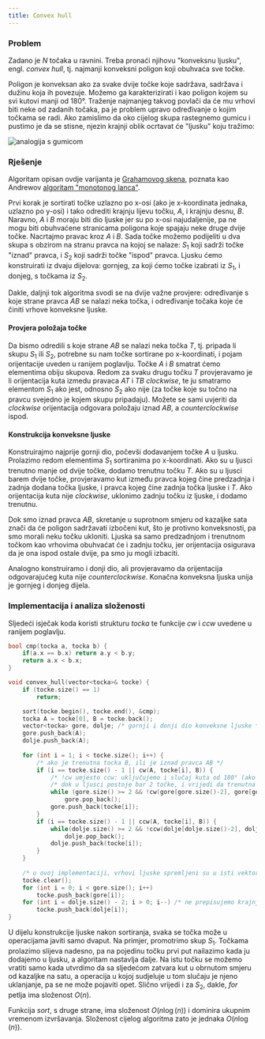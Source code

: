 ```yaml
---
title: Convex hull
---
```


### Problem

Zadano je $N$ točaka u ravnini. Treba pronaći njihovu "konveksnu ljusku", engl. _convex hull_, tj. najmanji konveksni poligon koji obuhvaća sve točke.

Poligon je konveksan ako za svake dvije točke koje sadržava, sadržava i dužinu koja ih povezuje. Možemo ga karakterizirati i kao poligon kojem su svi kutovi manji od 180°. Traženje najmanjeg takvog povlači da  će mu vrhovi biti neke od zadanih točaka, pa je problem upravo određivanje o kojim točkama se radi. Ako zamislimo da oko cijelog skupa rastegnemo gumicu i pustimo je da se stisne, njezin krajnji oblik ocrtavat  će "ljusku" koju tražimo:

![analogija s gumicom](https://upload.wikimedia.org/wikipedia/commons/thumb/d/de/ConvexHull.svg/330px-ConvexHull.svg.png)

### Rješenje

Algoritam opisan ovdje varijanta je <a href="https://en.wikipedia.org/wiki/Graham_scan">Grahamovog skena</a>, poznata kao Andrewov <a href="https://en.wikibooks.org/wiki/Algorithm_Implementation/Geometry/Convex_hull/Monotone_chain">algoritam "monotonog lanca"</a>.

Prvi korak je sortirati točke uzlazno po x-osi (ako je x-koordinata jednaka, uzlazno po y-osi) i tako odrediti krajnju lijevu točku, $A$, i krajnju desnu, $B$. Naravno, $A$ i $B$ moraju biti dio ljuske jer su po x-osi najudaljenije, pa ne mogu biti obuhvaćene stranicama poligona koje spajaju neke druge dvije točke. Nacrtajmo pravac kroz $A$ i $B$. Sada točke možemo podijeliti u dva skupa s obzirom na stranu pravca na kojoj se nalaze: $S_1$ koji sadrži točke "iznad" pravca, i $S_2$ koji sadrži točke "ispod" pravca. Ljusku ćemo konstruirati iz dvaju dijelova: gornjeg, za koji ćemo točke izabrati iz $S_1$, i donjeg, s točkama iz $S_2$.

Dakle, daljnji tok algoritma svodi se na dvije važne provjere: određivanje s koje strane pravca $AB$ se nalazi neka točka, i određivanje točaka koje će činiti vrhove konveksne ljuske.

#### Provjera položaja točke

Da bismo odredili s koje strane $AB$ se nalazi neka točka $T$, tj. pripada li skupu $S_1$ ili $S_2$, potrebne su nam točke sortirane po x-koordinati, i pojam orijentacije uveden u ranijem poglavlju. Točke $A$ i $B$ smatrat ćemo elementima obiju skupova. Redom za svaku drugu točku $T$ provjeravamo je li orijentacija kuta izmedu pravaca $AT$ i $TB$ _clockwise_, te ju smatramo elementom $S_1$ ako jest, odnosno $S_2$ ako nije (za točke koje su točno na pravcu svejedno je kojem skupu pripadaju). Možete se sami uvjeriti da _clockwise_ orijentacija odgovara položaju iznad $AB$, a _counterclockwise_ ispod.

#### Konstrukcija konveksne ljuske

Konstruirajmo najprije gornji dio, počevši dodavanjem točke $A$ u ljusku. Prolazimo redom elementima $S_1$ sortiranima po x-koordinati. Ako su u ljusci trenutno manje od dvije točke, dodamo trenutnu točku $T$. Ako su u ljusci barem dvije točke, provjeravamo kut između pravca kojeg čine predzadnja i zadnja dodana točka ljuske, i pravca kojeg čine zadnja točka ljuske i $T$. Ako orijentacija kuta nije _clockwise_, uklonimo zadnju točku iz ljuske, i dodamo trenutnu.

Dok smo iznad pravca $AB$, skretanje u suprotnom smjeru od kazaljke sata znači da će poligon sadržavati izbočeni kut, što je protivno konveksnosti, pa smo morali neku točku ukloniti. Ljuska sa samo predzadnjom i trenutnom točkom kao vrhovima obuhvaćat će i zadnju točku, jer orijentacija osigurava da je ona ispod ostale dvije, pa smo ju mogli izbaciti.

Analogno konstruiramo i donji dio, ali provjeravamo da orijentacija odgovarajućeg kuta nije _counterclockwise_. Konačna konveksna ljuska unija je gornjeg i donjeg dijela.

### Implementacija i analiza složenosti

Sljedeći isječak koda koristi strukturu _tocka_ te funkcije _cw_ i _ccw_ uvedene u ranijem poglavlju.

```cpp
bool cmp(tocka a, tocka b) {
    if(a.x == b.x) return a.y < b.y;
    return a.x < b.x;
}

void convex_hull(vector<tocka>& tocke) {
    if (tocke.size() == 1)
        return;

    sort(tocke.begin(), tocke.end(), &cmp);
    tocka A = tocke[0], B = tocke.back();
    vector<tocka> gore, dolje; /* gornji i donji dio konveksne ljuske */
    gore.push_back(A);
    dolje.push_back(A);
    
    for (int i = 1; i < tocke.size(); i++) {
        /* ako je trenutna tocka B, ili je iznad pravca AB */
        if (i == tocke.size() - 1 || cw(A, tocke[i], B)) {
            /* !cw umjesto ccw: uključujemo i slučaj kuta od 180° (ako je u nekom 'vrhu' kut od 180°, ta je točka element stranice, a ne vrh) */
            /* dok u ljusci postoje bar 2 točke, i vrijedi da trenutna točka ne skrece clockwise */
            while (gore.size() >= 2 && !cw(gore[gore.size()-2], gore[gore.size()-1], tocke[i]))
                gore.pop_back();
            gore.push_back(tocke[i]);
        }
        if (i == tocke.size() - 1 || ccw(A, tocke[i], B)) {
            while(dolje.size() >= 2 && !ccw(dolje[dolje.size()-2], dolje[dolje.size()-1], tocke[i]))
                dolje.pop_back();
            dolje.push_back(tocke[i]);
        }
    }
  
    /* u ovoj implementaciji, vrhovi ljuske spremljeni su u isti vektor koji je čuvao početne točke, koje su izgubljene */
    tocke.clear();
    for (int i = 0; i < gore.size(); i++)
        tocke.push_back(gore[i]);
    for (int i = dolje.size() - 2; i > 0; i--) /* ne prepisujemo krajnje točke iz 'dolje' jer su A i B vec prepisane iz 'gore' */
        tocke.push_back(dolje[i]);
}
```

U dijelu konstrukcije ljuske nakon sortiranja, svaka se točka može u operacijama javiti samo dvaput. Na primjer, promotrimo skup $S_1$. Točkama prolazimo slijeva nadesno, pa na pojedinu točku prvi put nailazimo kada ju dodajemo u ljusku, a algoritam nastavlja dalje. Na istu točku se možemo vratiti samo kada utvrdimo da sa sljedećom zatvara kut u obrnutom smjeru od kazaljke na satu, a operacija u kojoj sudjeluje u tom slučaju je njeno uklanjanje, pa se ne može pojaviti opet. Slično vrijedi i za $S_2$, dakle, _for_ petlja ima složenost $O(n)$.

Funkcija _sort_, s druge strane, ima složenost $O(n\log(n))$ i dominira ukupnim vremenom izvršavanja. Složenost cijelog algoritma zato je jednaka $O(n\log(n))$.
